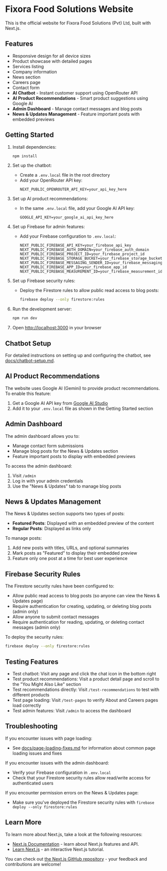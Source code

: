 # Fixora Food Solutions Website

This is the official website for Fixora Food Solutions (Pvt) Ltd, built with Next.js.

## Features

- Responsive design for all device sizes
- Product showcase with detailed pages
- Services listing
- Company information
- News section
- Careers page
- Contact form
- **AI Chatbot** - Instant customer support using OpenRouter API
- **AI Product Recommendations** - Smart product suggestions using Google AI
- **Admin Dashboard** - Manage contact messages and blog posts
- **News & Updates Management** - Feature important posts with embedded previews

## Getting Started

1. Install dependencies:
   ```bash
   npm install
   ```

2. Set up the chatbot:
   - Create a `.env.local` file in the root directory
   - Add your OpenRouter API key:
     ```
     NEXT_PUBLIC_OPENROUTER_API_KEY=your_api_key_here
     ```

3. Set up AI product recommendations:
   - In the same `.env.local` file, add your Google AI API key:
     ```
     GOOGLE_API_KEY=your_google_ai_api_key_here
     ```

4. Set up Firebase for admin features:
   - Add your Firebase configuration to `.env.local`:
     ```
     NEXT_PUBLIC_FIREBASE_API_KEY=your_firebase_api_key
     NEXT_PUBLIC_FIREBASE_AUTH_DOMAIN=your_firebase_auth_domain
     NEXT_PUBLIC_FIREBASE_PROJECT_ID=your_firebase_project_id
     NEXT_PUBLIC_FIREBASE_STORAGE_BUCKET=your_firebase_storage_bucket
     NEXT_PUBLIC_FIREBASE_MESSAGING_SENDER_ID=your_firebase_messaging_sender_id
     NEXT_PUBLIC_FIREBASE_APP_ID=your_firebase_app_id
     NEXT_PUBLIC_FIREBASE_MEASUREMENT_ID=your_firebase_measurement_id
     ```

5. Set up Firebase security rules:
   - Deploy the Firestore rules to allow public read access to blog posts:
     ```bash
     firebase deploy --only firestore:rules
     ```

6. Run the development server:
   ```bash
   npm run dev
   ```

7. Open [http://localhost:3000](http://localhost:3000) in your browser

## Chatbot Setup

For detailed instructions on setting up and configuring the chatbot, see [docs/chatbot-setup.md](docs/chatbot-setup.md).

## AI Product Recommendations

The website uses Google AI (Gemini) to provide product recommendations. To enable this feature:

1. Get a Google AI API key from [Google AI Studio](https://aistudio.google.com/)
2. Add it to your `.env.local` file as shown in the Getting Started section

## Admin Dashboard

The admin dashboard allows you to:
- Manage contact form submissions
- Manage blog posts for the News & Updates section
- Feature important posts to display with embedded previews

To access the admin dashboard:
1. Visit `/admin`
2. Log in with your admin credentials
3. Use the "News & Updates" tab to manage blog posts

## News & Updates Management

The News & Updates section supports two types of posts:
- **Featured Posts**: Displayed with an embedded preview of the content
- **Regular Posts**: Displayed as links only

To manage posts:
1. Add new posts with titles, URLs, and optional summaries
2. Mark posts as "Featured" to display their embedded preview
3. Feature only one post at a time for best user experience

## Firebase Security Rules

The Firestore security rules have been configured to:
- Allow public read access to blog posts (so anyone can view the News & Updates page)
- Require authentication for creating, updating, or deleting blog posts (admin only)
- Allow anyone to submit contact messages
- Require authentication for reading, updating, or deleting contact messages (admin only)

To deploy the security rules:
```bash
firebase deploy --only firestore:rules
```

## Testing Features

- Test chatbot: Visit any page and click the chat icon in the bottom right
- Test product recommendations: Visit a product detail page and scroll to the "You Might Also Like" section
- Test recommendations directly: Visit `/test-recommendations` to test with different products
- Test page loading: Visit `/test-pages` to verify About and Careers pages load correctly
- Test admin features: Visit `/admin` to access the dashboard

## Troubleshooting

If you encounter issues with page loading:
- See [docs/page-loading-fixes.md](docs/page-loading-fixes.md) for information about common page loading issues and fixes

If you encounter issues with the admin dashboard:
- Verify your Firebase configuration in `.env.local`
- Check that your Firestore security rules allow read/write access for authenticated users

If you encounter permission errors on the News & Updates page:
- Make sure you've deployed the Firestore security rules with `firebase deploy --only firestore:rules`

## Learn More

To learn more about Next.js, take a look at the following resources:

- [Next.js Documentation](https://nextjs.org/docs) - learn about Next.js features and API.
- [Learn Next.js](https://nextjs.org/learn) - an interactive Next.js tutorial.

You can check out [the Next.js GitHub repository](https://github.com/vercel/next.js/) - your feedback and contributions are welcome!
